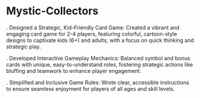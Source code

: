 # Mystic-Collectors

. Designed a Strategic, Kid-Friendly Card Game: Created a vibrant and engaging card game for 2-4 players, featuring colorful, cartoon-style designs to captivate kids (6+) and adults, with a focus on quick thinking and strategic play.

. Developed Interactive Gameplay Mechanics: Balanced symbol and bonus cards with unique, easy-to-understand roles, fostering strategic actions like bluffing and teamwork to enhance player engagement.

. Simplified and Inclusive Game Rules: Wrote clear, accessible instructions to ensure seamless enjoyment for players of all ages and skill levels.

